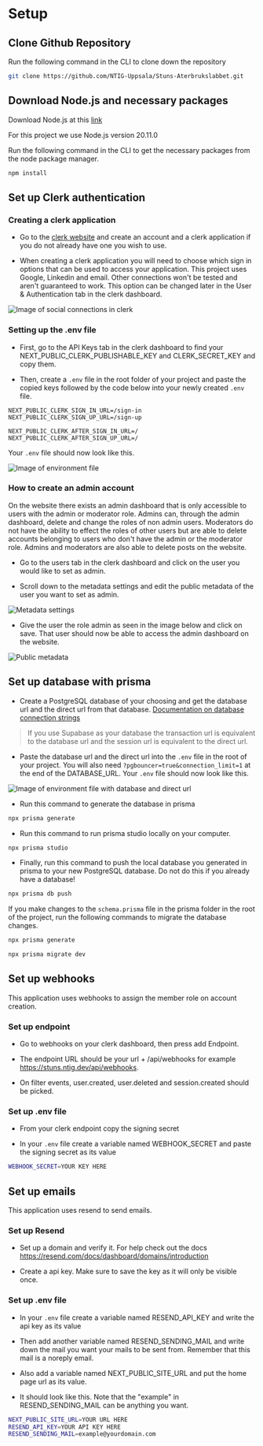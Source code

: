 # Setup

## Clone Github Repository

Run the following command in the CLI to clone down the repository

```bash
git clone https://github.com/NTIG-Uppsala/Stuns-Aterbrukslabbet.git
```

## Download Node.js and necessary packages

Download Node.js at this [link](https://nodejs.org/en/download)

For this project we use Node.js version 20.11.0

Run the following command in the CLI to get the necessary packages from the node package manager.

```bash
npm install
```

## Set up Clerk authentication

### Creating a clerk application

- Go to the [clerk website]("https://clerk.com/") and create an account and a clerk application if you do not already have one you wish to use.

- When creating a clerk application you will need to choose which sign in options that can be used to access your application. This project uses Google, Linkedin and email. Other connections won't be tested and aren't guaranteed to work. This option can be changed later in the User & Authentication tab in the clerk dashboard.

![Image of social connections in clerk](clerk-social-connections.png)

### Setting up the .env file

- First, go to the API Keys tab in the clerk dashboard to find your NEXT_PUBLIC_CLERK_PUBLISHABLE_KEY and CLERK_SECRET_KEY and copy them.

- Then, create a `.env` file in the root folder of your project and paste the copied keys followed by the code below into your newly created `.env` file.

```
NEXT_PUBLIC_CLERK_SIGN_IN_URL=/sign-in
NEXT_PUBLIC_CLERK_SIGN_UP_URL=/sign-up

NEXT_PUBLIC_CLERK_AFTER_SIGN_IN_URL=/
NEXT_PUBLIC_CLERK_AFTER_SIGN_UP_URL=/
```

Your `.env` file should now look like this.

![Image of environment file](environment-file.png)

### How to create an admin account

On the website there exists an admin dashboard that is only accessible to users with the admin or moderator role. Admins can, through the admin dashboard, delete and change the roles of non admin users. Moderators do not have the ability to effect the roles of other users but are able to delete accounts belonging to users who don't have the admin or the moderator role. Admins and moderators are also able to delete posts on the website.

- Go to the users tab in the clerk dashboard and click on the user you would like to set as admin.

- Scroll down to the metadata settings and edit the public metadata of the user you want to set as admin.

![Metadata settings](metadata-settings.png)

- Give the user the role admin as seen in the image below and click on save. That user should now be able to access the admin dashboard on the website.

![Public metadata](public-metadata.png)

## Set up database with prisma

- Create a PostgreSQL database of your choosing and get the database url and the direct url from that database.
  [Documentation on database connection strings](https://www.prisma.io/docs/orm/overview/databases/postgresql#connection-details)

> If you use Supabase as your database the transaction url is equivalent to the database url and the session url is equivalent to the direct url.

- Paste the database url and the direct url into the `.env` file in the root of your project. You will also need `?pgbouncer=true&connection_limit=1` at the end of the DATABASE_URL. Your `.env` file should now look like this.

![Image of environment file with database and direct url](database-environment-file.png)

- Run this command to generate the database in prisma

```bash
npx prisma generate
```

- Run this command to run prisma studio locally on your computer.

```bash
npx prisma studio
```

- Finally, run this command to push the local database you generated in prisma to your new PostgreSQL database. Do not do this if you already have a database!

```bash
npx prisma db push
```

If you make changes to the `schema.prisma` file in the prisma folder in the root of the project, run the following commands to migrate the database changes.

```bash
npx prisma generate
```

```bash
npx prisma migrate dev
```

## Set up webhooks

This application uses webhooks to assign the member role on account creation.

### Set up endpoint

- Go to webhooks on your clerk dashboard, then press add Endpoint.

- The endpoint URL should be your url + /api/webhooks for example https://stuns.ntig.dev/api/webhooks.

- On filter events, user.created, user.deleted and session.created should be picked.

### Set up .env file

- From your clerk endpoint copy the signing secret

- In your `.env` file create a variable named WEBHOOK_SECRET and paste the signing secret as its value

```bash
WEBHOOK_SECRET=YOUR KEY HERE
```

## Set up emails

This application uses resend to send emails.

### Set up Resend

- Set up a domain and verify it. For help check out the docs https://resend.com/docs/dashboard/domains/introduction

- Create a api key. Make sure to save the key as it will only be visible once.

### Set up .env file

- In your `.env` file create a variable named RESEND_API_KEY and write the api key as its value

- Then add another variable named RESEND_SENDING_MAIL and write down the mail you want your mails to be sent from. Remember that this mail is a noreply email.

- Also add a variable named NEXT_PUBLIC_SITE_URL and put the home page url as its value.

- It should look like this. Note that the "example" in RESEND_SENDING_MAIL can be anything you want.

```bash
NEXT_PUBLIC_SITE_URL=YOUR URL HERE
RESEND_API_KEY=YOUR API KEY HERE
RESEND_SENDING_MAIL=example@yourdomain.com
```
